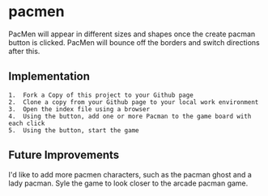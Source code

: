 # pacmen
PacMen will appear in different sizes and shapes once the create pacman button is clicked. PacMen will bounce off the borders and switch directions after this. 

## Implementation
	1.	Fork a Copy of this project to your Github page
	2.	Clone a copy from your Github page to your local work environment
	3.	Open the index file using a browser
	4.	Using the button, add one or more Pacman to the game board with each click
	5.	Using the button, start the game 
  
  ## Future Improvements 
  I'd like to add more pacmen characters, such as the pacman ghost and a lady pacman. 
  Syle the game to look closer to the arcade pacman game. 
  
